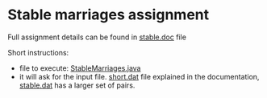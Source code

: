 # Stable marriages assignment

Full assignment details can be found in [stable.doc](stable.doc) file

Short instructions:
- file to execute: [StableMarriages.java](StableMarriages.java)
- it will ask for the input file. [short.dat](short.dat) file explained in the documentation, [stable.dat](stable.dat) has a larger set of pairs.

